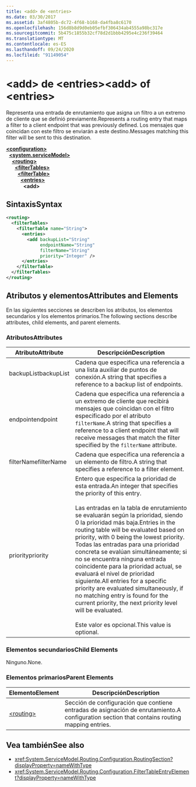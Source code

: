```yaml
---
title: <add> de <entries>
ms.date: 03/30/2017
ms.assetid: 3af4805b-dc72-4f68-b168-da4fba8c6170
ms.openlocfilehash: 156d8b8d9d0eb05efbf306434ab4555a98bc317e
ms.sourcegitcommit: 5b475c1855b32cf78d2d1bbb4295e4c236f39464
ms.translationtype: MT
ms.contentlocale: es-ES
ms.lasthandoff: 09/24/2020
ms.locfileid: "91149054"
---
```

# <a name="add-of-entries"></a><span data-ttu-id="e29a3-102">\<add> de \<entries></span><span class="sxs-lookup"><span data-stu-id="e29a3-102">\<add> of \<entries></span></span>

<span data-ttu-id="e29a3-103">Representa una entrada de enrutamiento que asigna un filtro a un extremo de cliente que se definió previamente.</span><span class="sxs-lookup"><span data-stu-id="e29a3-103">Represents a routing entry that maps a filter to a client endpoint that was previously defined.</span></span> <span data-ttu-id="e29a3-104">Los mensajes que coincidan con este filtro se enviarán a este destino.</span><span class="sxs-lookup"><span data-stu-id="e29a3-104">Messages matching this filter will be sent to this destination.</span></span>  
  
[**\<configuration>**](../configuration-element.md)\
&nbsp;&nbsp;[**\<system.serviceModel>**](system-servicemodel.md)\
&nbsp;&nbsp;&nbsp;&nbsp;[**\<routing>**](routing.md)\
&nbsp;&nbsp;&nbsp;&nbsp;&nbsp;&nbsp;[**\<filterTables>**](filtertables.md)\
&nbsp;&nbsp;&nbsp;&nbsp;&nbsp;&nbsp;&nbsp;&nbsp;[**\<filterTable>**](filtertable.md)\
&nbsp;&nbsp;&nbsp;&nbsp;&nbsp;&nbsp;&nbsp;&nbsp;&nbsp;&nbsp;[**\<entries>**](entries.md)\
&nbsp;&nbsp;&nbsp;&nbsp;&nbsp;&nbsp;&nbsp;&nbsp;&nbsp;&nbsp;&nbsp;&nbsp;**\<add>**  
  
## <a name="syntax"></a><span data-ttu-id="e29a3-105">Sintaxis</span><span class="sxs-lookup"><span data-stu-id="e29a3-105">Syntax</span></span>  
  
```xml  
<routing>
  <filterTables>
    <filterTable name="String">
      <entries>
        <add backupList="String"
             endpointName="String"
             filterName="String"
             priority="Integer" />
      </entries>
    </filterTable>
  </filterTables>
</routing>
```  
  
## <a name="attributes-and-elements"></a><span data-ttu-id="e29a3-106">Atributos y elementos</span><span class="sxs-lookup"><span data-stu-id="e29a3-106">Attributes and Elements</span></span>  

 <span data-ttu-id="e29a3-107">En las siguientes secciones se describen los atributos, los elementos secundarios y los elementos primarios.</span><span class="sxs-lookup"><span data-stu-id="e29a3-107">The following sections describe attributes, child elements, and parent elements.</span></span>  
  
### <a name="attributes"></a><span data-ttu-id="e29a3-108">Atributos</span><span class="sxs-lookup"><span data-stu-id="e29a3-108">Attributes</span></span>  
  
|<span data-ttu-id="e29a3-109">Atributo</span><span class="sxs-lookup"><span data-stu-id="e29a3-109">Attribute</span></span>|<span data-ttu-id="e29a3-110">Descripción</span><span class="sxs-lookup"><span data-stu-id="e29a3-110">Description</span></span>|  
|---------------|-----------------|  
|<span data-ttu-id="e29a3-111">backupList</span><span class="sxs-lookup"><span data-stu-id="e29a3-111">backupList</span></span>|<span data-ttu-id="e29a3-112">Cadena que especifica una referencia a una lista auxiliar de puntos de conexión.</span><span class="sxs-lookup"><span data-stu-id="e29a3-112">A string that specifies a reference to a backup list of endpoints.</span></span>|  
|<span data-ttu-id="e29a3-113">endpoint</span><span class="sxs-lookup"><span data-stu-id="e29a3-113">endpoint</span></span>|<span data-ttu-id="e29a3-114">Cadena que especifica una referencia a un extremo de cliente que recibirá mensajes que coincidan con el filtro especificado por el atributo `filterName`.</span><span class="sxs-lookup"><span data-stu-id="e29a3-114">A string that specifies a reference to a client endpoint that will receive messages that match the filter specified by the `filterName` attribute.</span></span>|  
|<span data-ttu-id="e29a3-115">filterName</span><span class="sxs-lookup"><span data-stu-id="e29a3-115">filterName</span></span>|<span data-ttu-id="e29a3-116">Cadena que especifica una referencia a un elemento de filtro.</span><span class="sxs-lookup"><span data-stu-id="e29a3-116">A string that specifies a reference to a filter element.</span></span>|  
|<span data-ttu-id="e29a3-117">priority</span><span class="sxs-lookup"><span data-stu-id="e29a3-117">priority</span></span>|<span data-ttu-id="e29a3-118">Entero que especifica la prioridad de esta entrada.</span><span class="sxs-lookup"><span data-stu-id="e29a3-118">An integer that specifies the priority of this entry.</span></span><br /><br /> <span data-ttu-id="e29a3-119">Las entradas en la tabla de enrutamiento se evaluarán según la prioridad, siendo 0 la prioridad más baja.</span><span class="sxs-lookup"><span data-stu-id="e29a3-119">Entries in the routing table will be evaluated based on priority, with 0 being the lowest priority.</span></span> <span data-ttu-id="e29a3-120">Todas las entradas para una prioridad concreta se evalúan simultáneamente; si no se encuentra ninguna entrada coincidente para la prioridad actual, se evaluará el nivel de prioridad siguiente.</span><span class="sxs-lookup"><span data-stu-id="e29a3-120">All entries for a specific priority are evaluated simultaneously, if no matching entry is found for the current priority, the next priority level will be evaluated.</span></span><br /><br /> <span data-ttu-id="e29a3-121">Este valor es opcional.</span><span class="sxs-lookup"><span data-stu-id="e29a3-121">This value is optional.</span></span>|  
  
### <a name="child-elements"></a><span data-ttu-id="e29a3-122">Elementos secundarios</span><span class="sxs-lookup"><span data-stu-id="e29a3-122">Child Elements</span></span>  

 <span data-ttu-id="e29a3-123">Ninguno.</span><span class="sxs-lookup"><span data-stu-id="e29a3-123">None.</span></span>  
  
### <a name="parent-elements"></a><span data-ttu-id="e29a3-124">Elementos primarios</span><span class="sxs-lookup"><span data-stu-id="e29a3-124">Parent Elements</span></span>  
  
|<span data-ttu-id="e29a3-125">Elemento</span><span class="sxs-lookup"><span data-stu-id="e29a3-125">Element</span></span>|<span data-ttu-id="e29a3-126">Descripción</span><span class="sxs-lookup"><span data-stu-id="e29a3-126">Description</span></span>|  
|-------------|-----------------|  
|[\<routing>](routing.md)|<span data-ttu-id="e29a3-127">Sección de configuración que contiene entradas de asignación de enrutamiento.</span><span class="sxs-lookup"><span data-stu-id="e29a3-127">A configuration section that contains routing mapping entries.</span></span>|  
  
## <a name="see-also"></a><span data-ttu-id="e29a3-128">Vea también</span><span class="sxs-lookup"><span data-stu-id="e29a3-128">See also</span></span>

- <xref:System.ServiceModel.Routing.Configuration.RoutingSection?displayProperty=nameWithType>
- <xref:System.ServiceModel.Routing.Configuration.FilterTableEntryElement?displayProperty=nameWithType>
